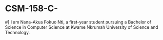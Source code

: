 # CSM-158-C-
#]
I am Nana-Akua Fokuo Nti, a first-year student pursuing a Bachelor of Science in Computer Science at Kwame Nkrumah University of Science and Technology.
